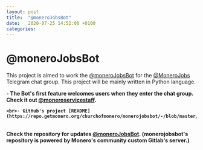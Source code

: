 ```yaml
---
layout: post
title:  "@moneroJobsBot"
date:   2020-07-25 14:52:00 +0100
categories:
---
```


# @moneroJobsBot

This project is aimed to work the [@moneroJobsBot](https://t.me/monerojobsbot) for the [@MoneroJobs](https://t.me/MoneroJobs) Telegram chat group. This project will be mainly written in Python language.

<b>- The Bot's first feature welcomes users when they enter the chat group. Check it out [@moneroservicestaff](https://t.me/moneroservicestaff).

	<br>- GitHub's project [README](https://repo.getmonero.org/churchofmonero/monerojobsbot/-/blob/master/README.md).

<br>Check the repository for updates <a href="https://repo.getmonero.org/churchofmonero/monerojobsbot">@moneroJobsBot</a>. (monerojobsbot's repository is powered by Monero's community custom Gitlab's server.)